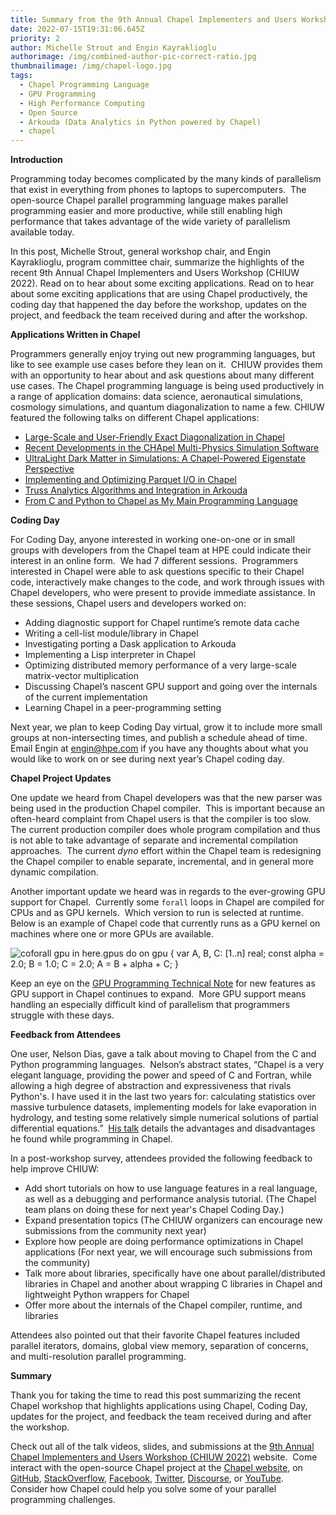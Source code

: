 ```yaml
---
title: Summary from the 9th Annual Chapel Implementers and Users Workshop (CHIUW 2022)
date: 2022-07-15T19:31:06.645Z
priority: 2
author: Michelle Strout and Engin Kayraklioglu
authorimage: /img/combined-author-pic-correct-ratio.jpg
thumbnailimage: /img/chapel-logo.jpg
tags:
  - Chapel Programming Language
  - GPU Programming
  - High Performance Computing
  - Open Source
  - Arkouda (Data Analytics in Python powered by Chapel)
  - chapel
---
```

**Introduction**

Programming today becomes complicated by the many kinds of parallelism that exist in everything from phones to laptops to supercomputers.  The open-source Chapel parallel programming language makes parallel programming easier and more productive, while still enabling high performance that takes advantage of the wide variety of parallelism available today.

In this post, Michelle Strout, general workshop chair, and Engin Kayraklioglu, program committee chair, summarize the highlights of the recent 9th Annual Chapel Implementers and Users Workshop (CHIUW 2022). Read on to hear about some exciting applications.  Read on to hear about some exciting applications that are using Chapel productively, the coding day that happened the day before the workshop, updates on the project, and feedback the team received during and after the workshop.

**Applications Written in Chapel**

Programmers generally enjoy trying out new programming languages, but like to see example use cases before they lean on it.  CHIUW provides them with an opportunity to hear about and ask questions about many different use cases.  The Chapel programming language is being used productively in a range of application domains: data science, aeronautical simulations, cosmology simulations, and quantum diagonalization to name a few. CHIUW featured the following talks on different Chapel applications:

* [Large-Scale and User-Friendly Exact Diagonalization in Chapel](https://youtu.be/vBxPTzIRRr0)
* [Recent Developments in the CHApel Multi-Physics Simulation Software](https://youtu.be/uTE_RZkODOk)
* [UltraLight Dark Matter in Simulations: A Chapel-Powered Eigenstate Perspective](https://youtu.be/YrXYpgnt4rQ)
* [Implementing and Optimizing Parquet I/O in Chapel](https://youtu.be/pstRsgMhCDA)
* [Truss Analytics Algorithms and Integration in Arkouda](https://youtu.be/xI9EByv7A5M)
* [From C and Python to Chapel as My Main Programming Language](https://youtu.be/400jmMzdzHQ)

**Coding Day**

For Coding Day, anyone interested in working one-on-one or in small groups with developers from the Chapel team at HPE could indicate their interest in an online form.  We had 7 different sessions.  Programmers interested in Chapel were able to ask questions specific to their Chapel code, interactively make changes to the code, and work through issues with Chapel developers, who were present to provide immediate assistance.  In these sessions, Chapel users and developers worked on:

* Adding diagnostic support for Chapel runtime’s remote data cache
* Writing a cell-list module/library in Chapel
* Investigating porting a Dask application to Arkouda
* Implementing a Lisp interpreter in Chapel
* Optimizing distributed memory performance of a very large-scale matrix-vector multiplication
* Discussing Chapel’s nascent GPU support and going over the internals of the current implementation
* Learning Chapel in a peer-programming setting

Next year, we plan to keep Coding Day virtual, grow it to include more small groups at non-intersecting times, and publish a schedule ahead of time.  Email Engin at [engin@hpe.com](mailto:engin@hpe.com) if you have any thoughts about what you would like to work on or see during next year’s Chapel coding day.

**Chapel Project Updates**

One update we heard from Chapel developers was that the new parser was being used in the production Chapel compiler.  This is important because an often-heard complaint from Chapel users is that the compiler is too slow.  The current production compiler does whole program compilation and thus is not able to take advantage of separate and incremental compilation approaches.  The current *dyno* effort within the Chapel team is redesigning the Chapel compiler to enable separate, incremental, and in general more dynamic compilation.

Another important update we heard was in regards to the ever-growing GPU support for Chapel.  Currently some `forall` loops in Chapel are compiled for CPUs and as GPU kernels.  Which version to run is selected at runtime.  Below is an example of Chapel code that currently runs as a GPU kernel on machines where one or more GPUs are available.

![coforall gpu in here.gpus do on gpu { var A, B, C: [1..n] real; const alpha = 2.0; B = 1.0; C = 2.0; A = B + alpha + C; }](/img/chiuw22-gpu-code-example.jpg "Chapel Code that is offloaded to all the gpus on a locale/node.")

Keep an eye on the [GPU Programming Technical Note](https://chapel-lang.org/docs/technotes/gpu.html) for new features as GPU support in Chapel continues to expand.  More GPU support means handling an especially difficult kind of parallelism that programmers struggle with these days.

**Feedback from Attendees**

One user, Nelson Dias, gave a talk about moving to Chapel from the C and Python programming languages.  Nelson’s abstract states, “Chapel is a very elegant language, providing the power and speed of C and Fortran, while allowing a high degree of abstraction and expressiveness that rivals Python's. I have used it in the last two years for: calculating statistics over massive turbulence datasets, implementing models for lake evaporation in hydrology, and testing some relatively simple numerical solutions of partial differential equations.”  [His talk](https://youtu.be/400jmMzdzHQ) details the advantages and disadvantages he found while programming in Chapel.

In a post-workshop survey, attendees provided the following feedback to help improve CHIUW:

* Add short tutorials on how to use language features in a real language, as well as a debugging and performance analysis tutorial. (The Chapel team plans on doing these for next year's Chapel Coding Day.)
* Expand presentation topics (The CHIUW organizers can encourage new submissions from the community next year)
* Explore how people are doing performance optimizations in Chapel applications (For next year, we will encourage such submissions from the community)
* Talk more about libraries, specifically have one about parallel/distributed libraries in Chapel and another about wrapping C libraries in Chapel and lightweight Python wrappers for Chapel
* Offer more about the internals of the Chapel compiler, runtime, and libraries

Attendees also pointed out that their favorite Chapel features included parallel iterators, domains, global view memory, separation of concerns, and multi-resolution parallel programming.

**Summary**

Thank you for taking the time to read this post summarizing the recent Chapel workshop that highlights applications using Chapel, Coding Day, updates for the project, and feedback the team received during and after the workshop.

Check out all of the talk videos, slides, and submissions at the [9th Annual Chapel Implementers and Users Workshop (CHIUW 2022)](https://chapel-lang.org/CHIUW2022.html) website.  Come interact with the open-source Chapel project at the [Chapel website](https://chapel-lang.org/), on [GitHub](https://github.com/chapel-lang/), [StackOverflow](https://stackoverflow.com/questions/tagged/chapel), [Facebook](https://www.facebook.com/ChapelLanguage), [Twitter](https://twitter.com/ChapelLanguage), [Discourse](https://chapel.discourse.group/), or [YouTube](https://www.youtube.com/c/ChapelParallelProgrammingLanguage).  Consider how Chapel could help you solve some of your parallel programming challenges.